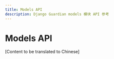 ```yaml
---
title: Models API
description: Django Guardian models 模块 API 参考
---
```


# Models API

[Content to be translated to Chinese]

<!-- This page content will be translated from the main English api/models.md -->
